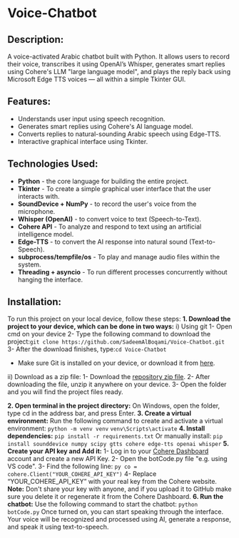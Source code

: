 # Voice-Chatbot

## Description:
A voice-activated Arabic chatbot built with Python. It allows users to record their voice, transcribes it using OpenAI’s Whisper, generates smart replies using Cohere's LLM "large language model", and plays the reply back using Microsoft Edge TTS voices — all within a simple Tkinter GUI.

## Features:
-  Understands user input using speech recognition.
-  Generates smart replies using Cohere's AI language model.
-  Converts replies to natural-sounding Arabic speech using Edge-TTS.
-  Interactive graphical interface using Tkinter.

## Technologies Used:
- **Python** - the core language for building the entire project.
- **Tkinter** - To create a simple graphical user interface that the user interacts with.
- **SoundDevice + NumPy** - to record the user's voice from the microphone.
- **Whisper (OpenAI)** - to convert voice to text (Speech-to-Text).
- **Cohere API** - To analyze and respond to text using an artificial intelligence model.
- **Edge-TTS** - to convert the AI response into natural sound (Text-to-Speech).
- **subprocess/tempfile/os** - To play and manage audio files within the system.
- **Threading + asyncio** - To run different processes concurrently without hanging the interface.

## Installation:
To run this project on your local device, follow these steps:
**1. Download the project to your device, which can be done in two ways:**
 i) Using git 
1- Open cmd on your device
2- Type the following command to download the project:`git clone https://github.com/SadeemAlBoqami/Voice-Chatbot.git`
3- After the download finishes, type:`cd Voice-Chatbot` 
* Make sure Git is installed on your device, or download it from [here](https://git-scm.com/).

ii) Download as a zip file:
1- Download the [repository zip file](https://github.com/SadeemAlBoqami/Voice-Chatbot/archive/refs/heads/main.zip).
2- After downloading the file, unzip it anywhere on your device.
3- Open the folder and you will find the project files ready.

**2. Open terminal in the project directory:**
﻿﻿On Windows, open the folder, type cd in the address bar, and press Enter.
**3. Create a virtual environment:**
Run the following command to create and activate a virtual environment:
`python -m venv venv`
`venv\Scripts\activate`
**4. Install dependencies:**
`pip install -r requirements.txt`
Or manually install:
`pip install sounddevice numpy scipy gtts cohere edge-tts openai whisper`
**5. Create your API key and Add it:**
1- Log in to your [Cohere Dashboard](https://dashboard.cohere.com/) account and create a new API Key.
2- Open the botCode.py file "e.g. using VS code".
3- Find the following line:
```py co = cohere.Client("YOUR_COHERE_API_KEY")```
4- Replace “YOUR_COHERE_API_KEY” with your real key from the Cohere website.
**Note:** Don't share your key with anyone, and if you upload it to GitHub make sure you delete it or regenerate it from the Cohere Dashboard.
**6. Run the chatbot:**
Use the following command to start the chatbot:
`python botCode.py`
Once turned on, you can start speaking through the interface. Your voice will be recognized and processed using Al, generate a response, and speak it using text-to-speech.

